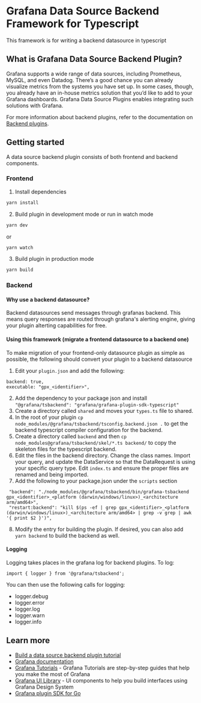 # Grafana Data Source Backend Framework for Typescript

This framework is for writing a backend datasource in typescript

## What is Grafana Data Source Backend Plugin?

Grafana supports a wide range of data sources, including Prometheus, MySQL, and even Datadog. There’s a good chance you can already visualize metrics from the systems you have set up. In some cases, though, you already have an in-house metrics solution that you’d like to add to your Grafana dashboards. Grafana Data Source Plugins enables integrating such solutions with Grafana.

For more information about backend plugins, refer to the documentation on [Backend plugins](https://grafana.com/docs/grafana/latest/developers/plugins/backend/).

## Getting started

A data source backend plugin consists of both frontend and backend components.

### Frontend

1. Install dependencies
```BASH
yarn install
```

2. Build plugin in development mode or run in watch mode
```BASH
yarn dev
```
or
```BASH
yarn watch
```
3. Build plugin in production mode
```BASH
yarn build
```

### Backend
#### Why use a backend datasource?
Backend datasources send messages through grafanas backend. This means query responses are routed through grafana's alerting engine, giving your plugin alterting capabilities for free.
#### Using this framework (migrate a frontend datasource to a backend one)
To make migration of your frontend-only datasource plugin as simple as possible, the following should convert your plugin to a backend datasource
1. Edit your `plugin.json` and add the following:
```
backend: true,
executable: "gpx_<identifier>",
```
2. Add the dependency to your package json and install `"@grafana/tsbackend": "grafana/grafana-plugin-sdk-typescript"`
3. Create a directory called `shared` and moves your `types.ts` file to shared.
4. In the root of your plugin `cp node_modules/@grafana/tsbackend/tsconfig.backend.json .` to get the backend typescript compiler configuration for the backend.
5. Create a directory called `backend` and then `cp node_modules@grafana/tsbackend/skel/*.ts backend/` to copy the skeleton files for the typescript backend.
6. Edit the files in the backend directory. Change the class names. Import your query, and update the DataService so that the DataRequest is using your specific query type. Edit `index.ts` and ensure the proper files are renamed and being imported.
7. Add the following to your package.json under the `scripts` section
```
 "backend": "./node_modules/@grafana/tsbackend/bin/grafana-tsbackend gpx_<identifier>_<platform (darwin/windows/linux>)_<architecture arm/amd64>",
 "restart:backend": "kill $(ps -ef | grep gpx_<identifier>_<platform (darwin/windows/linux>)_<architecture arm/amd64> | grep -v grep | awk '{ print $2 }')",
```
8. Modify the entry for building the plugin. If desired, you can also add `yarn backend` to build the backend as well.

#### Logging
Logging takes places in the grafana log for backend plugins. To log:
```
import { logger } from '@grafana/tsbackend';
```
You can then use the following calls for logging:
- logger.debug
- logger.error
- logger.log
- logger.warn
- logger.info

## Learn more

- [Build a data source backend plugin tutorial](https://grafana.com/tutorials/build-a-data-source-backend-plugin)
- [Grafana documentation](https://grafana.com/docs/)
- [Grafana Tutorials](https://grafana.com/tutorials/) - Grafana Tutorials are step-by-step guides that help you make the most of Grafana
- [Grafana UI Library](https://developers.grafana.com/ui) - UI components to help you build interfaces using Grafana Design System
- [Grafana plugin SDK for Go](https://grafana.com/docs/grafana/latest/developers/plugins/backend/grafana-plugin-sdk-for-go/)